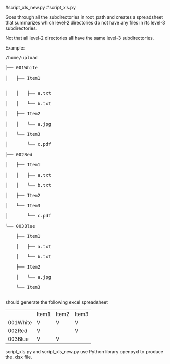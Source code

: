 #script_xls_new.py
#script_xls.py

Goes through all the subdirectories in root_path and creates a spreadsheet that summarizes which 
level-2 directories do not have any files in its level-3 subdirectories.

Not that all level-2 directories all have the same level-3 subdirectories.

Example:

<pre>
/home/upload<br />
├── 001White<br />
│   ├── Item1<br><br />
│   │   ├── a.txt<br />
│   │   └── b.txt<br />
│   ├── Item2<br />
│   │   └── a.jpg<br />
│   └── Item3<br />
│       └── c.pdf<br />
├── 002Red<br />
│   ├── Item1<br />
│   │   ├── a.txt<br />
│   │   └── b.txt<br />
│   ├── Item2<br />
│   └── Item3<br />
│       └── c.pdf<br />
└── 003Blue<br />
    ├── Item1<br />
    │   ├── a.txt<br />
    │   └── b.txt<br />
    ├── Item2<br />
    │   └── a.jpg<br />
    └── Item3<br />
</pre>
should generate the following excel spreadsheet

<table>
    <tr>
        <td></td>
        <td>Item1</td>
        <td>Item2</td>
        <td>Item3</td>
    </tr>
    <tr>
        <td>001White</td>
        <td>V</td>
        <td>V</td>
        <td>V</td>
    </tr>
    <tr>
        <td>002Red</td>
        <td>V</td>
        <td></td>
        <td>V</td>
    </tr>
    <tr>
        <td>003Blue</td>
        <td>V</td>
        <td>V</td>
        <td></td>
    </tr>
</table>

script_xls.py and script_xls_new.py use Python library openpyxl to produce the .xlsx file.
